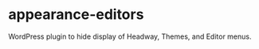 appearance-editors
==================

WordPress plugin to hide display of Headway, Themes, and Editor menus.